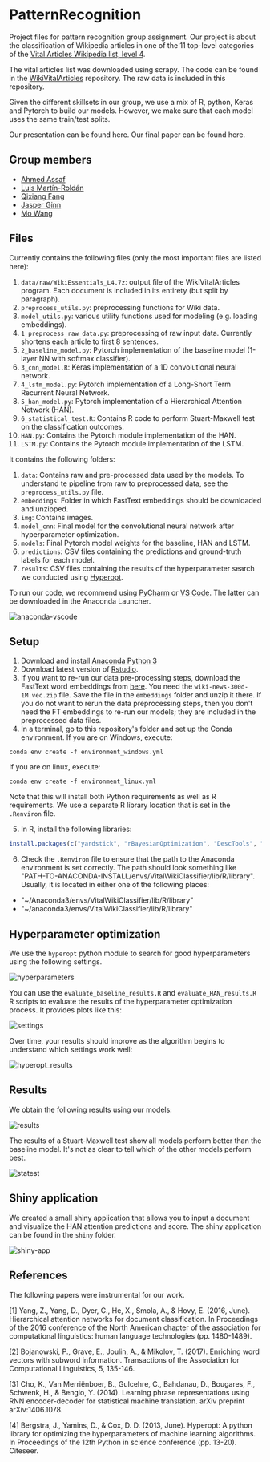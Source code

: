 # PatternRecognition

Project files for pattern recognition group assignment. Our project is about the classification of Wikipedia articles in one of the 11 top-level categories of the [Vital Articles Wikipedia list, level 4](https://en.wikipedia.org/wiki/Wikipedia:Vital_articles/Level/4).

The vital articles list was downloaded using scrapy. The code can be found in the [WikiVitalArticles](https://github.com/JasperHG90/WikiVitalArticles) repository. The raw data is included in this repository.

Given the different skillsets in our group, we use a mix of R, python, Keras and Pytorch to build our models. However, we make sure that each model uses the same train/test splits.

Our presentation can be found here. Our final paper can be found here.

## Group members

- [Ahmed Assaf](https://github.com/Ahmedalassafy)
- [Luis Martín-Roldán](https://github.com/Feilem)
- [Qixiang Fang](https://github.com/fqixiang)
- [Jasper Ginn](https://github.com/JasperHG90)
- [Mo Wang](https://github.com/Vincentace)

## Files

Currently contains the following files (only the most important files are listed here):

1. `data/raw/WikiEssentials_L4.7z`: output file of the WikiVitalArticles program. Each document is included in its entirety (but split by paragraph).  
2. `preprocess_utils.py`: preprocessing functions for Wiki data.
3. `model_utils.py`: various utility functions used for modeling (e.g. loading embeddings).
4. `1_preprocess_raw_data.py`: preprocessing of raw input data. Currently shortens each article to first 8 sentences. 
5. `2_baseline_model.py`: Pytorch implementation of the baseline model (1-layer NN with softmax classifier). 
6. `3_cnn_model.R`: Keras implementation of a 1D convolutional neural network.
7. `4_lstm_model.py`: Pytorch implementation of a Long-Short Term Recurrent Neural Network.
8. `5_han_model.py`: Pytorch implementation of a Hierarchical Attention Network (HAN).
9. `6_statistical_test.R`: Contains R code to perform Stuart-Maxwell test on the classification outcomes.
10. `HAN.py`: Contains the Pytorch module implementation of the HAN.
11. `LSTM.py`: Contains the Pytorch module implementation of the LSTM.

It contains the following folders:

1. `data`: Contains raw and pre-processed data used by the models. To understand te pipeline from raw to preprocessed data, see the `preprocess_utils.py` file.
2. `embeddings`: Folder in which FastText embeddings should be downloaded and unzipped.
3. `img`: Contains images.
4. `model_cnn`: Final model for the convolutional neural network after hyperparameter optimization.
5. `models`: Final Pytorch model weights for the baseline, HAN and LSTM.
6. `predictions`: CSV files containing the predictions and ground-truth labels for each model.
7. `results`: CSV files containing the results of the hyperparameter search we conducted using [Hyperopt](https://github.com/hyperopt/hyperopt).

To run our code, we recommend using [PyCharm](https://www.jetbrains.com/pycharm/) or [VS Code](https://code.visualstudio.com/). The latter can be downloaded in the Anaconda Launcher.

![anaconda-vscode](img/AL.PNG)

## Setup

1. Download and install [Anaconda Python 3](https://www.anaconda.com/distribution/)
2. Download latest version of [Rstudio](https://rstudio.com/products/rstudio/download/). 
3. If you want to re-run our data pre-processing steps, download the FastText word embeddings from [here](https://fasttext.cc/docs/en/english-vectors.html). You need the `wiki-news-300d-1M.vec.zip` file. Save the file in the `embeddings` folder and unzip it there. If you do not want to rerun the data preprocessing steps, then you don't need the FT embeddings to re-run our models; they are included in the preprocessed data files. 
4. In a terminal, go to this repository's folder and set up the Conda environment. If you are on Windows, execute:

```shell
conda env create -f environment_windows.yml
```

If you are on linux, execute:

```shell
conda env create -f environment_linux.yml
```

Note that this will install both Python requirements as well as R requirements. We use a separate R library location that is set in the `.Renviron` file.

5. In R, install the following libraries:

```r
install.packages(c("yardstick", "rBayesianOptimization", "DescTools", "ggExtra"))
```

6. Check the `.Renviron` file to ensure that the path to the Anaconda environment is set correctly. The path should look something like "PATH-TO-ANACONDA-INSTALL/envs/VitalWikiClassifier/lib/R/library". Usually, it is located in either one of the following places:

- "~/Anaconda3/envs/VitalWikiClassifier/lib/R/library" 
- "~/anaconda3/envs/VitalWikiClassifier/lib/R/library" 

## Hyperparameter optimization

We use the `hyperopt` python module to search for good hyperparameters using the following settings.

![hyperparameters](img/hyperparams.png)

You can use the `evaluate_baseline_results.R` and `evaluate_HAN_results.R` R scripts to evaluate the results of the hyperparameter optimization process. It provides plots like this:

![settings](img/hyperopt_iters_han.png)

Over time, your results should improve as the algorithm begins to understand which settings work well:

![hyperopt_results](img/hyperopt_trainiters_results.png)

## Results

We obtain the following results using our models:

![results](img/PRresults.png)

The results of a Stuart-Maxwell test show all models perform better than the baseline model. It's not as clear to tell which of the other models perform best.

![statest](img/PR_SM.png)

## Shiny application

We created a small shiny application that allows you to input a document and visualize the HAN attention predictions and score. The shiny application can be found in the `shiny` folder.

![shiny-app](img/shiny.gif)

## References

The following papers were instrumental for our work.

[1] Yang, Z., Yang, D., Dyer, C., He, X., Smola, A., & Hovy, E. (2016, June). Hierarchical attention networks for document classification. In Proceedings of the 2016 conference of the North American chapter of the association for computational linguistics: human language technologies (pp. 1480-1489).

[2] Bojanowski, P., Grave, E., Joulin, A., & Mikolov, T. (2017). Enriching word vectors with subword information. Transactions of the Association for Computational Linguistics, 5, 135-146.

[3] Cho, K., Van Merriënboer, B., Gulcehre, C., Bahdanau, D., Bougares, F., Schwenk, H., & Bengio, Y. (2014). Learning phrase representations using RNN encoder-decoder for statistical machine translation. arXiv preprint arXiv:1406.1078.

[4] Bergstra, J., Yamins, D., & Cox, D. D. (2013, June). Hyperopt: A python library for optimizing the hyperparameters of machine learning algorithms. In Proceedings of the 12th Python in science conference (pp. 13-20). Citeseer.
